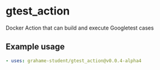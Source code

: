 # gtest_action
Docker Action that can build and execute Googletest cases

## Example usage
```yaml
- uses: grahame-student/gtest_action@v0.0.4-alpha4
```
